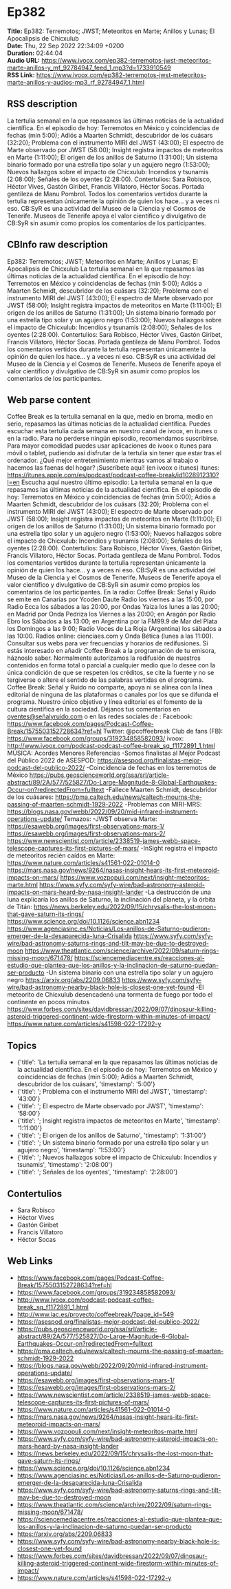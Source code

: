 # Ep382  
**Title:** Ep382: Terremotos; JWST; Meteoritos en Marte; Anillos y Lunas; El Apocalipsis de Chicxulub  
**Date:** Thu, 22 Sep 2022 22:34:09 +0200  
**Duration:** 02:44:04  
**Audio URL:** https://www.ivoox.com/ep382-terremotos-jwst-meteoritos-marte-anillos-y_mf_92784947_feed_1.mp3?d=1733910549  
**RSS Link:** https://www.ivoox.com/ep382-terremotos-jwst-meteoritos-marte-anillos-y-audios-mp3_rf_92784947_1.html  

## RSS description
La tertulia semanal en la que repasamos las últimas noticias de la actualidad científica. En el episodio de hoy: Terremotos en México y coincidencias de fechas (min 5:00); Adiós a Maarten Schmidt, descubridor de los cuásars (32:20); Problema con el instrumento MIRI del JWST (43:00); El espectro de Marte observado por JWST (58:00); Insight registra impactos de meteoritos en Marte (1:11:00); El origen de los anillos de Saturno (1:31:00); Un sistema binario formado por una estrella tipo solar y un agujero negro (1:53:00); Nuevos hallazgos sobre el impacto de Chicxulub: Incendios y tsunamis (2:08:00); Señales de los oyentes (2:28:00). Contertulios: Sara Robisco, Héctor Vives, Gastón Giribet, Francis Villatoro, Héctor Socas. Portada gentileza de Manu Pombrol. Todos los comentarios vertidos durante la tertulia representan únicamente la opinión de quien los hace... y a veces ni eso. CB:SyR es una actividad del Museo de la Ciencia y el Cosmos de Tenerife. Museos de Tenerife apoya el valor científico y divulgativo de CB:SyR sin asumir como propios los comentarios de los participantes.

## CBInfo raw description
Ep382: Terremotos; JWST; Meteoritos en Marte; Anillos y Lunas; El Apocalipsis de Chicxulub
La tertulia semanal en la que repasamos las últimas noticias de la actualidad científica. En el episodio de hoy: Terremotos en México y coincidencias de fechas (min 5:00); Adiós a Maarten Schmidt, descubridor de los cuásars (32:20); Problema con el instrumento MIRI del JWST (43:00); El espectro de Marte observado por JWST (58:00); Insight registra impactos de meteoritos en Marte (1:11:00); El origen de los anillos de Saturno (1:31:00); Un sistema binario formado por una estrella tipo solar y un agujero negro (1:53:00); Nuevos hallazgos sobre el impacto de Chicxulub: Incendios y tsunamis (2:08:00); Señales de los oyentes (2:28:00). Contertulios: Sara Robisco, Héctor Vives, Gastón Giribet, Francis Villatoro, Héctor Socas. Portada gentileza de Manu Pombrol. Todos los comentarios vertidos durante la tertulia representan únicamente la opinión de quien los hace... y a veces ni eso. CB:SyR es una actividad del Museo de la Ciencia y el Cosmos de Tenerife. Museos de Tenerife apoya el valor científico y divulgativo de CB:SyR sin asumir como propios los comentarios de los participantes.




## Web parse content
Coffee Break es la tertulia semanal en la que, medio en broma, medio en serio, repasamos las últimas noticias de la actualidad científica. Puedes escuchar esta tertulia cada semana en nuestro canal de ivoox, en itunes o en la radio. Para no perderse ningún episodio, recomendamos suscribirse. Para mayor comodidad puedes usar aplicaciones de ivoox o itunes para móvil o tablet, pudiendo así disfrutar de la tertulia sin tener que estar tras el ordenador. ¿Qué mejor entretenimiento mientras vamos al trabajo o hacemos las faenas del hogar? ¡Suscríbete aquí! (en ivoox o itunes) itunes: https://itunes.apple.com/es/podcast/podcast-coffee-break/id1028912310?l=en Escucha aquí nuestro último episodio: La tertulia semanal en la que repasamos las últimas noticias de la actualidad científica. En el episodio de hoy: Terremotos en México y coincidencias de fechas (min 5:00); Adiós a Maarten Schmidt, descubridor de los cuásars (32:20); Problema con el instrumento MIRI del JWST (43:00); El espectro de Marte observado por JWST (58:00); Insight registra impactos de meteoritos en Marte (1:11:00); El origen de los anillos de Saturno (1:31:00); Un sistema binario formado por una estrella tipo solar y un agujero negro (1:53:00); Nuevos hallazgos sobre el impacto de Chicxulub: Incendios y tsunamis (2:08:00); Señales de los oyentes (2:28:00). Contertulios: Sara Robisco, Héctor Vives, Gastón Giribet, Francis Villatoro, Héctor Socas. Portada gentileza de Manu Pombrol. Todos los comentarios vertidos durante la tertulia representan únicamente la opinión de quien los hace… y a veces ni eso. CB:SyR es una actividad del Museo de la Ciencia y el Cosmos de Tenerife. Museos de Tenerife apoya el valor científico y divulgativo de CB:SyR sin asumir como propios los comentarios de los participantes. En la radio: Coffee Break: Señal y Ruido se emite en Canarias por Ycoden Daute Radio los viernes a las 15:00, por Radio Ecca los sábados a las 20:00, por Ondas Yaiza los lunes a las 20:00; en Madrid por Onda Pedriza los Viernes a las 20:00; en Aragón por Radio Ebro los Sábados a las 13:00; en Argentina por la FM99.9 de Mar del Plata los Domingos a las 9:00; Radio Voces de La Rioja (Argentina) los sábados a las 10:00. Radios online: cienciaes.com y Onda Bética (lunes a las 11:00). Consultar sus webs para ver frecuencias y horarios de redifusiones. Si estás interesado en añadir Coffee Break a la programación de tu emisora, háznoslo saber. Normalmente autorizamos la redifusión de nuestros contenidos en forma total o parcial a cualquier medio que lo desee con la única condición de que se respeten los créditos, se cite la fuente y no se tergiverse o altere el sentido de las palabras vertidas en el programa. Coffee Break: Señal y Ruido no comparte, apoya ni se alinea con la línea editorial de ninguna de las plataformas o canales por los que se difunda el programa. Nuestro único objetivo y línea editorial es el fomento de la cultura científica en la sociedad. Déjanos tus comentarios en oyentes@señalyruido.com o en las redes sociales de : Facebook: https://www.facebook.com/pages/Podcast-Coffee-Break/1575503152728634?ref=hl Twitter: @pcoffeebreak Club de fans (FB): https://www.facebook.com/groups/319234858582093/ ivoox: http://www.ivoox.com/podcast-podcast-coffee-break_sq_f1172891_1.html MÚSICA: Acordes Menores Referencias -Somos finalistas al Mejor Podcast del Público 2022 de ASESPOD: https://asespod.org/finalistas-mejor-podcast-del-publico-2022/ -Coincidencia de fechas en los terremotos de México https://pubs.geoscienceworld.org/ssa/srl/article-abstract/89/2A/577/525827/Do-Large-Magnitude-8-Global-Earthquakes-Occur-on?redirectedFrom=fulltext -Fallece Maarten Schmidt, descubridor de los cuásares: https://pma.caltech.edu/news/caltech-mourns-the-passing-of-maarten-schmidt-1929-2022 -Problemas con MIRI-MRS: ​​https://blogs.nasa.gov/webb/2022/09/20/mid-infrared-instrument-operations-update/ Temazos: -JWST observa Marte: https://esawebb.org/images/first-observations-mars-1/ https://esawebb.org/images/first-observations-mars-2/ https://www.newscientist.com/article/2338519-james-webb-space-telescope-captures-its-first-pictures-of-mars/ -InSight registra el impacto de meteoritos recién caídos en Marte: https://www.nature.com/articles/s41561-022-01014-0 https://mars.nasa.gov/news/9264/nasas-insight-hears-its-first-meteoroid-impacts-on-mars/ https://www.vozpopuli.com/next/insight-meteoritos-marte.html https://www.syfy.com/syfy-wire/bad-astronomy-asteroid-impacts-on-mars-heard-by-nasa-insight-lander -La destrucción de una luna explicaría los anillos de Saturno, la inclinación del planeta, y la órbita de Titán: https://news.berkeley.edu/2022/09/15/chrysalis-the-lost-moon-that-gave-saturn-its-rings/ https://www.science.org/doi/10.1126/science.abn1234 https://www.agenciasinc.es/Noticias/Los-anillos-de-Saturno-pudieron-emerger-de-la-desaparecida-luna-Crisalida https://www.syfy.com/syfy-wire/bad-astronomy-saturns-rings-and-tilt-may-be-due-to-destroyed-moon https://www.theatlantic.com/science/archive/2022/09/saturn-rings-missing-moon/671478/ https://sciencemediacentre.es/reacciones-al-estudio-que-plantea-que-los-anillos-y-la-inclinacion-de-saturno-puedan-ser-producto -Un sistema binario con una estrella tipo solar y un agujero negro https://arxiv.org/abs/2209.06833 https://www.syfy.com/syfy-wire/bad-astronomy-nearby-black-hole-is-closest-one-yet-found -El meteorito de Chicxulub desencadenó una tormenta de fuego por todo el continente en pocos minutos https://www.forbes.com/sites/davidbressan/2022/09/07/dinosaur-killing-asteroid-triggered-continent-wide-firestorm-within-minutes-of-impact/ https://www.nature.com/articles/s41598-022-17292-y

## Topics
- {'title': 'La tertulia semanal en la que repasamos las últimas noticias de la actualidad científica. En el episodio de hoy: Terremotos en México y coincidencias de fechas (min 5:00); Adiós a Maarten Schmidt, descubridor de los cuásars', 'timestamp': '5:00'}
- {'title': '; Problema con el instrumento MIRI del JWST', 'timestamp': '43:00'}
- {'title': '; El espectro de Marte observado por JWST', 'timestamp': '58:00'}
- {'title': '; Insight registra impactos de meteoritos en Marte', 'timestamp': '1:11:00'}
- {'title': '; El origen de los anillos de Saturno', 'timestamp': '1:31:00'}
- {'title': '; Un sistema binario formado por una estrella tipo solar y un agujero negro', 'timestamp': '1:53:00'}
- {'title': '; Nuevos hallazgos sobre el impacto de Chicxulub: Incendios y tsunamis', 'timestamp': '2:08:00'}
- {'title': '; Señales de los oyentes', 'timestamp': '2:28:00'}
## Contertulios
- Sara Robisco
- Héctor Vives
- Gastón Giribet
- Francis Villatoro
- Héctor Socas
## Web Links
- https://www.facebook.com/pages/Podcast-Coffee-Break/1575503152728634?ref=hl
- https://www.facebook.com/groups/319234858582093/
- http://www.ivoox.com/podcast-podcast-coffee-break_sq_f1172891_1.html
- http://www.iac.es/proyecto/coffeebreak/?page_id=549
- https://asespod.org/finalistas-mejor-podcast-del-publico-2022/
- https://pubs.geoscienceworld.org/ssa/srl/article-abstract/89/2A/577/525827/Do-Large-Magnitude-8-Global-Earthquakes-Occur-on?redirectedFrom=fulltext
- https://pma.caltech.edu/news/caltech-mourns-the-passing-of-maarten-schmidt-1929-2022
- https://blogs.nasa.gov/webb/2022/09/20/mid-infrared-instrument-operations-update/
- https://esawebb.org/images/first-observations-mars-1/
- https://esawebb.org/images/first-observations-mars-2/
- https://www.newscientist.com/article/2338519-james-webb-space-telescope-captures-its-first-pictures-of-mars/
- https://www.nature.com/articles/s41561-022-01014-0
- https://mars.nasa.gov/news/9264/nasas-insight-hears-its-first-meteoroid-impacts-on-mars/
- https://www.vozpopuli.com/next/insight-meteoritos-marte.html
- https://www.syfy.com/syfy-wire/bad-astronomy-asteroid-impacts-on-mars-heard-by-nasa-insight-lander
- https://news.berkeley.edu/2022/09/15/chrysalis-the-lost-moon-that-gave-saturn-its-rings/
- https://www.science.org/doi/10.1126/science.abn1234
- https://www.agenciasinc.es/Noticias/Los-anillos-de-Saturno-pudieron-emerger-de-la-desaparecida-luna-Crisalida
- https://www.syfy.com/syfy-wire/bad-astronomy-saturns-rings-and-tilt-may-be-due-to-destroyed-moon
- https://www.theatlantic.com/science/archive/2022/09/saturn-rings-missing-moon/671478/
- https://sciencemediacentre.es/reacciones-al-estudio-que-plantea-que-los-anillos-y-la-inclinacion-de-saturno-puedan-ser-producto
- https://arxiv.org/abs/2209.06833
- https://www.syfy.com/syfy-wire/bad-astronomy-nearby-black-hole-is-closest-one-yet-found
- https://www.forbes.com/sites/davidbressan/2022/09/07/dinosaur-killing-asteroid-triggered-continent-wide-firestorm-within-minutes-of-impact/
- https://www.nature.com/articles/s41598-022-17292-y